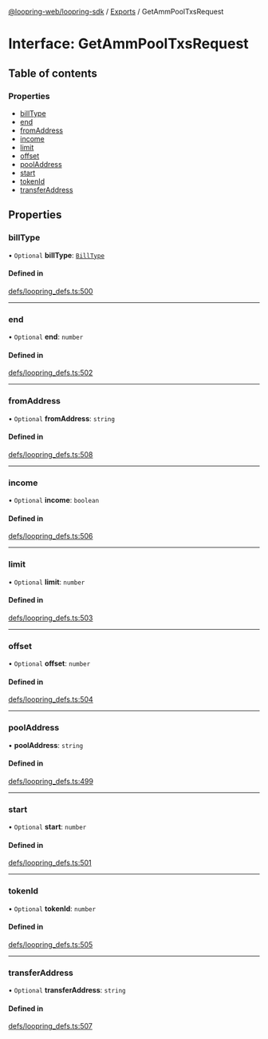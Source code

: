 [@loopring-web/loopring-sdk](../README.md) / [Exports](../modules.md) / GetAmmPoolTxsRequest

# Interface: GetAmmPoolTxsRequest

## Table of contents

### Properties

- [billType](GetAmmPoolTxsRequest.md#billtype)
- [end](GetAmmPoolTxsRequest.md#end)
- [fromAddress](GetAmmPoolTxsRequest.md#fromaddress)
- [income](GetAmmPoolTxsRequest.md#income)
- [limit](GetAmmPoolTxsRequest.md#limit)
- [offset](GetAmmPoolTxsRequest.md#offset)
- [poolAddress](GetAmmPoolTxsRequest.md#pooladdress)
- [start](GetAmmPoolTxsRequest.md#start)
- [tokenId](GetAmmPoolTxsRequest.md#tokenid)
- [transferAddress](GetAmmPoolTxsRequest.md#transferaddress)

## Properties

### billType

• `Optional` **billType**: [`BillType`](../enums/BillType.md)

#### Defined in

[defs/loopring_defs.ts:500](https://github.com/Loopring/loopring_sdk/blob/300ee65/src/defs/loopring_defs.ts#L500)

___

### end

• `Optional` **end**: `number`

#### Defined in

[defs/loopring_defs.ts:502](https://github.com/Loopring/loopring_sdk/blob/300ee65/src/defs/loopring_defs.ts#L502)

___

### fromAddress

• `Optional` **fromAddress**: `string`

#### Defined in

[defs/loopring_defs.ts:508](https://github.com/Loopring/loopring_sdk/blob/300ee65/src/defs/loopring_defs.ts#L508)

___

### income

• `Optional` **income**: `boolean`

#### Defined in

[defs/loopring_defs.ts:506](https://github.com/Loopring/loopring_sdk/blob/300ee65/src/defs/loopring_defs.ts#L506)

___

### limit

• `Optional` **limit**: `number`

#### Defined in

[defs/loopring_defs.ts:503](https://github.com/Loopring/loopring_sdk/blob/300ee65/src/defs/loopring_defs.ts#L503)

___

### offset

• `Optional` **offset**: `number`

#### Defined in

[defs/loopring_defs.ts:504](https://github.com/Loopring/loopring_sdk/blob/300ee65/src/defs/loopring_defs.ts#L504)

___

### poolAddress

• **poolAddress**: `string`

#### Defined in

[defs/loopring_defs.ts:499](https://github.com/Loopring/loopring_sdk/blob/300ee65/src/defs/loopring_defs.ts#L499)

___

### start

• `Optional` **start**: `number`

#### Defined in

[defs/loopring_defs.ts:501](https://github.com/Loopring/loopring_sdk/blob/300ee65/src/defs/loopring_defs.ts#L501)

___

### tokenId

• `Optional` **tokenId**: `number`

#### Defined in

[defs/loopring_defs.ts:505](https://github.com/Loopring/loopring_sdk/blob/300ee65/src/defs/loopring_defs.ts#L505)

___

### transferAddress

• `Optional` **transferAddress**: `string`

#### Defined in

[defs/loopring_defs.ts:507](https://github.com/Loopring/loopring_sdk/blob/300ee65/src/defs/loopring_defs.ts#L507)
